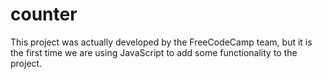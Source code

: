 # counter

This project was actually developed by the FreeCodeCamp team, but it is the first time we are using JavaScript to add some functionality to the project.
